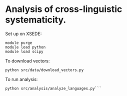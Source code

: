 # Analysis of cross-linguistic systematicity.

Set up on XSEDE:

```
module purge
module load python
module load scipy
```

To download vectors:

```
python src/data/download_vectors.py
```


To run analysis:

```
python src/analysis/analyze_languages.py```
